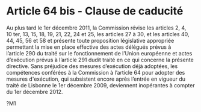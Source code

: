 # Article 64 bis - Clause de caducité


Au plus tard le 1er décembre 2011, la Commission révise les articles 2, 4, 10 ter, 13, 15, 18, 19, 21, 22, 24 et 25, les articles 27 à 30, et les articles 40, 44, 45, 56 et 58 et présente toute proposition législative appropriée permettant la mise en place effective des actes délégués prévus à l’article 290 du traité sur le fonctionnement de l’Union européenne et actes d’exécution prévus à l’article 291 dudit traité en ce qui concerne la présente directive. Sans préjudice des mesures d’exécution déjà adoptées, les compétences conférées à la Commission à l’article 64 pour adopter des mesures d'exécution, qui subsistent encore après l’entrée en vigueur du traité de Lisbonne le 1er décembre 2009, deviennent inopérantes à compter du 1er décembre 2012.

?M1
